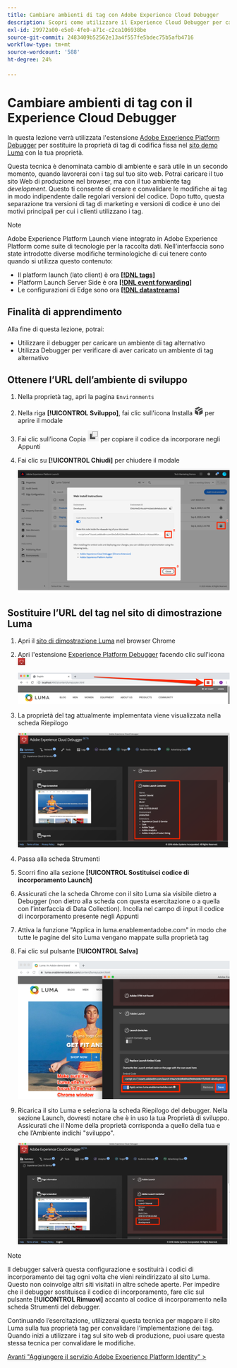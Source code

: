 ```yaml
---
title: Cambiare ambienti di tag con Adobe Experience Cloud Debugger
description: Scopri come utilizzare il Experience Cloud Debugger per caricare diversi codici di incorporamento di tag. Questa lezione fa parte dell’esercitazione Implementare l’Experience Cloud su siti web.
exl-id: 29972a00-e5e0-4fe0-a71c-c2ca106938be
source-git-commit: 2483409b52562e13a4f557fe5bdec75b5afb4716
workflow-type: tm+mt
source-wordcount: '588'
ht-degree: 24%

---
```


# Cambiare ambienti di tag con il Experience Cloud Debugger

In questa lezione verrà utilizzata l&#39;estensione [Adobe Experience Platform Debugger](https://chromewebstore.google.com/detail/adobe-experience-platform/bfnnokhpnncpkdmbokanobigaccjkpob) per sostituire la proprietà di tag di codifica fissa nel [sito demo Luma](https://luma.enablementadobe.com/content/luma/us/en.html) con la tua proprietà.

Questa tecnica è denominata cambio di ambiente e sarà utile in un secondo momento, quando lavorerai con i tag sul tuo sito web. Potrai caricare il tuo sito Web di produzione nel browser, ma con il tuo ambiente tag *development*. Questo ti consente di creare e convalidare le modifiche ai tag in modo indipendente dalle regolari versioni del codice.  Dopo tutto, questa separazione tra versioni di tag di marketing e versioni di codice è uno dei motivi principali per cui i clienti utilizzano i tag.

>[!NOTE]
>
>Adobe Experience Platform Launch viene integrato in Adobe Experience Platform come suite di tecnologie per la raccolta dati. Nell’interfaccia sono state introdotte diverse modifiche terminologiche di cui tenere conto quando si utilizza questo contenuto:
>
> * Il platform launch (lato client) è ora **[[!DNL tags]](https://experienceleague.adobe.com/docs/experience-platform/tags/home.html?lang=it)**
> * Platform Launch Server Side è ora **[[!DNL event forwarding]](https://experienceleague.adobe.com/docs/experience-platform/tags/event-forwarding/overview.html?lang=it)**
> * Le configurazioni di Edge sono ora **[[!DNL datastreams]](https://experienceleague.adobe.com/docs/experience-platform/edge/fundamentals/datastreams.html?lang=it)**

## Finalità di apprendimento

Alla fine di questa lezione, potrai:

* Utilizzare il debugger per caricare un ambiente di tag alternativo
* Utilizza Debugger per verificare di aver caricato un ambiente di tag alternativo

## Ottenere l’URL dell’ambiente di sviluppo

1. Nella proprietà tag, apri la pagina `Environments`

1. Nella riga **[!UICONTROL Sviluppo]**, fai clic sull&#39;icona Installa ![icona Installa](images/launch-installIcon.png) per aprire il modale

1. Fai clic sull’icona Copia ![icona Copia](images/launch-copyIcon.png) per copiare il codice da incorporare negli Appunti

1. Fai clic su **[!UICONTROL Chiudi]** per chiudere il modale

   ![Icona di installazione](images/launch-copyInstallCode.png)

## Sostituire l’URL del tag nel sito di dimostrazione Luma

1. Apri il [sito di dimostrazione Luma](https://luma.enablementadobe.com/content/luma/us/en.html) nel browser Chrome

1. Apri l&#39;estensione [Experience Platform Debugger](https://chromewebstore.google.com/detail/adobe-experience-platform/bfnnokhpnncpkdmbokanobigaccjkpob) facendo clic sull&#39;icona ![icona Debugger](images/icon-debugger.png)

   ![Fai clic sull’icona Debugger](images/switchEnvironments-openDebugger.png)

1. La proprietà del tag attualmente implementata viene visualizzata nella scheda Riepilogo

   ![ambiente tag visualizzato in Debugger](images/switchEnvironments-debuggerOnWeRetail-prod.png)

1. Passa alla scheda Strumenti
1. Scorri fino alla sezione **[!UICONTROL Sostituisci codice di incorporamento Launch]**
1. Assicurati che la scheda Chrome con il sito Luma sia visibile dietro a Debugger (non dietro alla scheda con questa esercitazione o a quella con l’interfaccia di Data Collection).  Incolla nel campo di input il codice di incorporamento presente negli Appunti
1. Attiva la funzione &quot;Applica in luma.enablementadobe.com&quot; in modo che tutte le pagine del sito Luma vengano mappate sulla proprietà tag
1. Fai clic sul pulsante **[!UICONTROL Salva]**

   ![ambiente tag visualizzato in Debugger](images/switchEnvironments-debugger-save.png)

1. Ricarica il sito Luma e seleziona la scheda Riepilogo del debugger. Nella sezione Launch, dovresti notare che è in uso la tua Proprietà di sviluppo. Assicurati che il Nome della proprietà corrisponda a quello della tua e che l’Ambiente indichi &quot;sviluppo&quot;.

   ![ambiente tag visualizzato in Debugger](images/switchEnvironments-debuggerOnWeRetail.png)

>[!NOTE]
>
>Il debugger salverà questa configurazione e sostituirà i codici di incorporamento dei tag ogni volta che vieni reindirizzato al sito Luma. Questo non coinvolge altri siti visitati in altre schede aperte. Per impedire che il debugger sostituisca il codice di incorporamento, fare clic sul pulsante **[!UICONTROL Rimuovi]** accanto al codice di incorporamento nella scheda Strumenti del debugger.

Continuando l’esercitazione, utilizzerai questa tecnica per mappare il sito Luma sulla tua proprietà tag per convalidare l’implementazione dei tag. Quando inizi a utilizzare i tag sul sito web di produzione, puoi usare questa stessa tecnica per convalidare le modifiche.

[Avanti &quot;Aggiungere il servizio Adobe Experience Platform Identity&quot; >](id-service.md)
